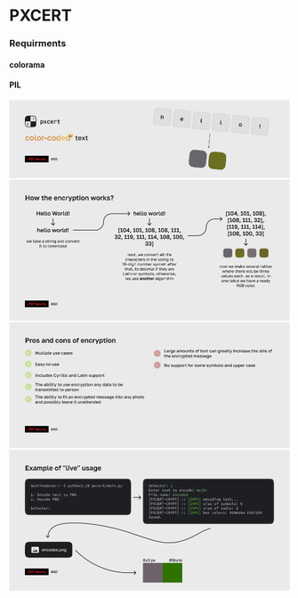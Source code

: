 # PXCERT
### Requirments
#### colorama
#### PIL

![sometext](https://github.com/ltcp-security/pxcert/blob/main/readme/Frame%205.png?raw=true)
![sometext](https://github.com/ltcp-security/pxcert/blob/main/readme/Frame%206.png?raw=true)
![sometext](https://raw.githubusercontent.com/ltcp-security/pxcert/main/readme/Frame%207.png)
![sometext](https://raw.githubusercontent.com/ltcp-security/pxcert/main/readme/Frame%208.png)
